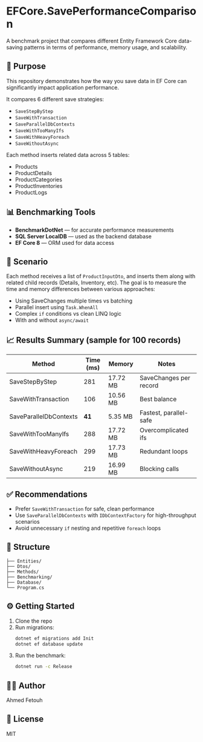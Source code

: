 # EFCore.SavePerformanceComparison

A benchmark project that compares different Entity Framework Core data-saving patterns in terms of performance, memory usage, and scalability.

## 🚀 Purpose
This repository demonstrates how the way you save data in EF Core can significantly impact application performance.

It compares 6 different save strategies:

- `SaveStepByStep`
- `SaveWithTransaction`
- `SaveParallelDbContexts`
- `SaveWithTooManyIfs`
- `SaveWithHeavyForeach`
- `SaveWithoutAsync`

Each method inserts related data across 5 tables:
- Products
- ProductDetails
- ProductCategories
- ProductInventories
- ProductLogs

## 📊 Benchmarking Tools
- **BenchmarkDotNet** — for accurate performance measurements
- **SQL Server LocalDB** — used as the backend database
- **EF Core 8** — ORM used for data access

## 🧪 Scenario
Each method receives a list of `ProductInputDto`, and inserts them along with related child records (Details, Inventory, etc). The goal is to measure the time and memory differences between various approaches:

- Using SaveChanges multiple times vs batching
- Parallel insert using `Task.WhenAll`
- Complex `if` conditions vs clean LINQ logic
- With and without `async/await`

## 📈 Results Summary (sample for 100 records)

| Method                  | Time (ms) | Memory    | Notes                     |
|------------------------|-----------|-----------|---------------------------|
| SaveStepByStep         | 281       | 17.72 MB  | SaveChanges per record   |
| SaveWithTransaction    | 106       | 10.56 MB  | Best balance              |
| SaveParallelDbContexts | **41**    | 5.35 MB   | Fastest, parallel-safe    |
| SaveWithTooManyIfs     | 288       | 17.72 MB  | Overcomplicated ifs       |
| SaveWithHeavyForeach   | 299       | 17.73 MB  | Redundant loops           |
| SaveWithoutAsync       | 219       | 16.99 MB  | Blocking calls            |

## ✅ Recommendations
- Prefer `SaveWithTransaction` for safe, clean performance
- Use `SaveParallelDbContexts` with `IDbContextFactory` for high-throughput scenarios
- Avoid unnecessary `if` nesting and repetitive `foreach` loops

## 📂 Structure
```
├── Entities/
├── Dtos/
├── Methods/
├── Benchmarking/
├── Database/
└── Program.cs
```

## ⚙️ Getting Started
1. Clone the repo
2. Run migrations:
   ```bash
   dotnet ef migrations add Init
   dotnet ef database update
   ```
3. Run the benchmark:
   ```bash
   dotnet run -c Release
   ```

## 🧑‍💻 Author
Ahmed Fetouh

## 📘 License
MIT
